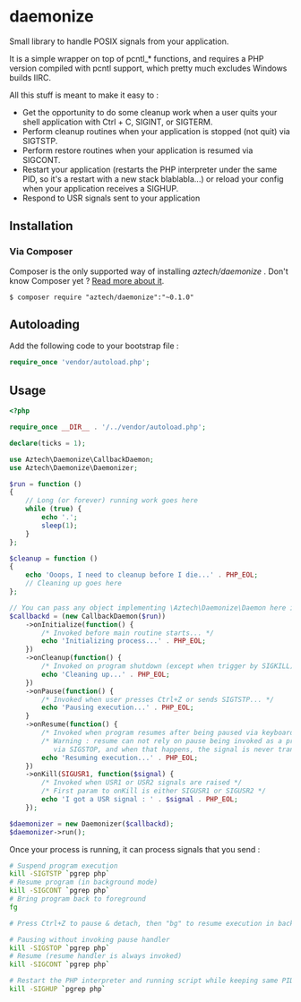 daemonize
=========

Small library to handle POSIX signals from your application.

It is a simple wrapper on top of pcntl_* functions, and requires a PHP version compiled with pcntl support, which pretty much excludes Windows builds IIRC.

All this stuff is meant to make it easy to :

- Get the opportunity to do some cleanup work when a user quits your shell application with Ctrl + C, SIGINT, or SIGTERM.
- Perform cleanup routines when your application is stopped (not quit) via SIGTSTP.
- Perform restore routines when your application is resumed via SIGCONT.
- Restart your application (restarts the PHP interpreter under the same PID, so it's a restart with a new stack blablabla...) or reload your config when your application receives a SIGHUP.
- Respond to USR signals sent to your application

## Installation

### Via Composer

Composer is the only supported way of installing *aztech/daemonize* . Don't know Composer yet ? [Read more about it](https://getcomposer.org/doc/00-intro.md).

`$ composer require "aztech/daemonize":"~0.1.0"`

## Autoloading

Add the following code to your bootstrap file :

```php
require_once 'vendor/autoload.php';
```

## Usage

```php
<?php

require_once __DIR__ . '/../vendor/autoload.php';

declare(ticks = 1);

use Aztech\Daemonize\CallbackDaemon;
use Aztech\Daemonize\Daemonizer;

$run = function ()
{
    // Long (or forever) running work goes here
    while (true) {
        echo '.';
        sleep(1);
    }
};

$cleanup = function ()
{
    echo 'Ooops, I need to cleanup before I die...' . PHP_EOL;
    // Cleaning up goes here
};

// You can pass any object implementing \Aztech\Daemonize\Daemon here instead of a CallbackDaemon instance.
$callbackd = (new CallbackDaemon($run))
    ->onInitialize(function() { 
        /* Invoked before main routine starts... */ 
        echo 'Initializing process...' . PHP_EOL;
    })
    ->onCleanup(function() { 
        /* Invoked on program shutdown (except when trigger by SIGKILL)... */ 
        echo 'Cleaning up...' . PHP_EOL;
    })
    ->onPause(function() { 
        /* Invoked when user presses Ctrl+Z or sends SIGTSTP... */ 
        echo 'Pausing execution...' . PHP_EOL;
    }
    ->onResume(function() { 
        /* Invoked when program resumes after being paused via keyboard, SIGTSTP, or SIGSTOP */
        /* Warning : resume can not rely on pause being invoked as a process can be stopped 
           via SIGSTOP, and when that happens, the signal is never transferred to the process. */
        echo 'Resuming execution...' . PHP_EOL;
    })
    ->onKill(SIGUSR1, function($signal) {
        /* Invoked when USR1 or USR2 signals are raised */
        /* First param to onKill is either SIGUSR1 or SIGUSR2 */
        echo 'I got a USR signal : ' . $signal . PHP_EOL;
    });

$daemonizer = new Daemonizer($callbackd);
$daemonizer->run();
```

Once your process is running, it can process signals that you send :

```bash
# Suspend program execution
kill -SIGTSTP `pgrep php`
# Resume program (in background mode)
kill -SIGCONT `pgrep php` 
# Bring program back to foreground
fg 

# Press Ctrl+Z to pause & detach, then "bg" to resume execution in background

# Pausing without invoking pause handler
kill -SIGSTOP `pgrep php`
# Resume (resume handler is always invoked)
kill -SIGCONT `pgrep php`

# Restart the PHP interpreter and running script while keeping same PID.
kill -SIGHUP `pgrep php`

```

